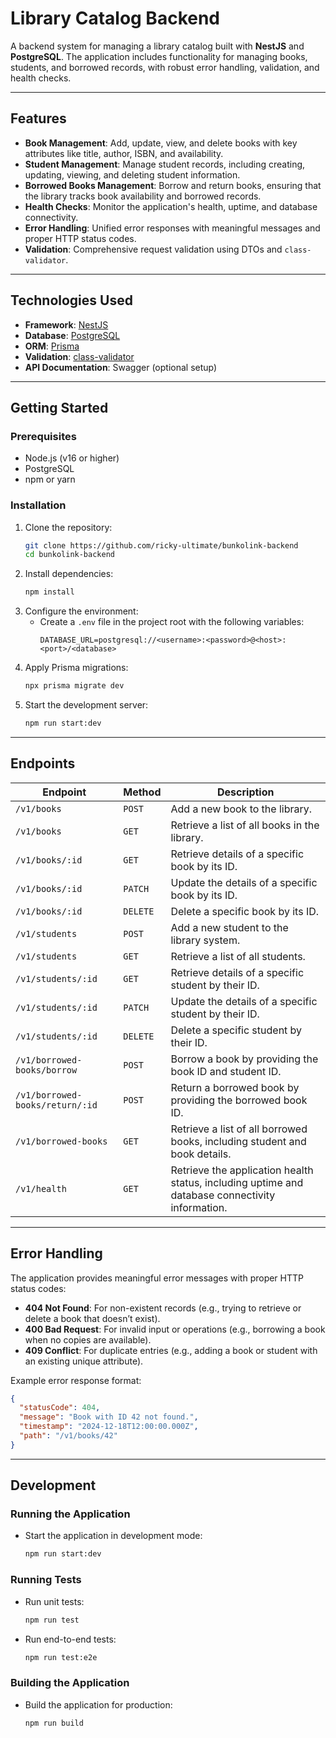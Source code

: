 # **Library Catalog Backend**

A backend system for managing a library catalog built with **NestJS** and **PostgreSQL**. The application includes functionality for managing books, students, and borrowed records, with robust error handling, validation, and health checks.

---

## **Features**
- **Book Management**: Add, update, view, and delete books with key attributes like title, author, ISBN, and availability.
- **Student Management**: Manage student records, including creating, updating, viewing, and deleting student information.
- **Borrowed Books Management**: Borrow and return books, ensuring that the library tracks book availability and borrowed records.
- **Health Checks**: Monitor the application's health, uptime, and database connectivity.
- **Error Handling**: Unified error responses with meaningful messages and proper HTTP status codes.
- **Validation**: Comprehensive request validation using DTOs and `class-validator`.

---

## **Technologies Used**
- **Framework**: [NestJS](https://nestjs.com/)
- **Database**: [PostgreSQL](https://www.postgresql.org/)
- **ORM**: [Prisma](https://www.prisma.io/)
- **Validation**: [class-validator](https://github.com/typestack/class-validator)
- **API Documentation**: Swagger (optional setup)

---

## **Getting Started**

### Prerequisites
- Node.js (v16 or higher)
- PostgreSQL
- npm or yarn

### Installation
1. Clone the repository:
   ```bash
   git clone https://github.com/ricky-ultimate/bunkolink-backend
   cd bunkolink-backend
   ```
2. Install dependencies:
   ```bash
   npm install
   ```
3. Configure the environment:
   - Create a `.env` file in the project root with the following variables:
     ```
     DATABASE_URL=postgresql://<username>:<password>@<host>:<port>/<database>
     ```
4. Apply Prisma migrations:
   ```bash
   npx prisma migrate dev
   ```
5. Start the development server:
   ```bash
   npm run start:dev
   ```

---

## **Endpoints**

| **Endpoint**                    | **Method** | **Description**                                                                                  |
|----------------------------------|------------|--------------------------------------------------------------------------------------------------|
| `/v1/books`                     | `POST`     | Add a new book to the library.                                                                  |
| `/v1/books`                     | `GET`      | Retrieve a list of all books in the library.                                                    |
| `/v1/books/:id`                 | `GET`      | Retrieve details of a specific book by its ID.                                                  |
| `/v1/books/:id`                 | `PATCH`    | Update the details of a specific book by its ID.                                                |
| `/v1/books/:id`                 | `DELETE`   | Delete a specific book by its ID.                                                               |
| `/v1/students`                  | `POST`     | Add a new student to the library system.                                                        |
| `/v1/students`                  | `GET`      | Retrieve a list of all students.                                                                |
| `/v1/students/:id`              | `GET`      | Retrieve details of a specific student by their ID.                                             |
| `/v1/students/:id`              | `PATCH`    | Update the details of a specific student by their ID.                                           |
| `/v1/students/:id`              | `DELETE`   | Delete a specific student by their ID.                                                          |
| `/v1/borrowed-books/borrow`     | `POST`     | Borrow a book by providing the book ID and student ID.                                          |
| `/v1/borrowed-books/return/:id` | `POST`     | Return a borrowed book by providing the borrowed book ID.                                       |
| `/v1/borrowed-books`            | `GET`      | Retrieve a list of all borrowed books, including student and book details.                      |
| `/v1/health`                    | `GET`      | Retrieve the application health status, including uptime and database connectivity information. |

---

## **Error Handling**

The application provides meaningful error messages with proper HTTP status codes:
- **404 Not Found**: For non-existent records (e.g., trying to retrieve or delete a book that doesn’t exist).
- **400 Bad Request**: For invalid input or operations (e.g., borrowing a book when no copies are available).
- **409 Conflict**: For duplicate entries (e.g., adding a book or student with an existing unique attribute).

Example error response format:
```json
{
  "statusCode": 404,
  "message": "Book with ID 42 not found.",
  "timestamp": "2024-12-18T12:00:00.000Z",
  "path": "/v1/books/42"
}
```

---

## **Development**

### Running the Application
- Start the application in development mode:
  ```bash
  npm run start:dev
  ```

### Running Tests
- Run unit tests:
  ```bash
  npm run test
  ```
- Run end-to-end tests:
  ```bash
  npm run test:e2e
  ```

### Building the Application
- Build the application for production:
  ```bash
  npm run build
  ```
